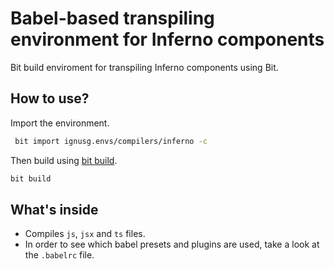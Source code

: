 # Babel-based transpiling environment for Inferno components
Bit build enviroment for transpiling Inferno components using Bit.

## How to use?

 Import the environment.
 ```bash
  bit import ignusg.envs/compilers/inferno -c
 ```

 Then build using [bit build](https://docs.bitsrc.io/docs/cli-build.html).
 ```bash
 bit build
 ```
 
 ## What's inside
 - Compiles `js`, `jsx` and `ts` files.
 - In order to see which babel presets and plugins are used, take a look at the `.babelrc` file.
